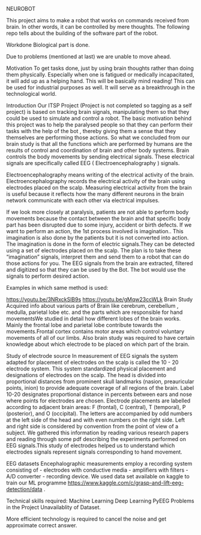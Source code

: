 NEUROBOT


This project aims to make a robot that works on commands received from brain. In other words, it can be controlled by mere thoughts. The following repo tells about the building of the software part of the robot.

Workdone
Biological part is done.

Due to problems (mentioned at last) we are unable to move ahead.

Motivation
To get tasks done, just by using brain thoughts rather than doing them physically. Especially when one is fatigued or medically incapacitated, it will add up as a helping hand. This will be basically mind reading! This can be used for industrial purposes as well. It will serve as a breakthrough in the technological world.

Introduction
Our ITSP Project (Project is not completed so tagging as a self project) is based on tracking brain signals, manipulating them so that they could be used to simulate and control a robot. The basic motivation behind this project was to help the paralysed people so that they can perform their tasks with the help of the bot , thereby giving them a sense that they themselves are performing those actions. So what we concluded from our brain study is that all the functions which are performed by humans are the results of control and coordination of brain and other body systems. Brain controls the body movements by sending electrical signals. These electrical signals are specifically called EEG ( Electroencephalography ) signals.

Electroencephalography means writing of the electrical activity of the brain. Electroencephalography records the electrical activity of the brain using electrodes placed on the scalp. Measuring electrical activity from the brain is useful because it reflects how the many different neurons in the brain network communicate with each other via electrical impulses.

If we look more closely at paralysis, patients are not able to perform body movements because the contact between the brain and that specific body part has been disrupted due to some injury, accident or birth defects. If we want to perform an action, the 1st process involved is imagination.. This imagination is also done by the patients but it is not converted into action. The imagination is done in the form of electric signals.They can be detected using a set of electrodes placed on the scalp. The plan is to take these “imagination” signals, interpret them and send them to a robot that can do those actions for you. The EEG signals from the brain are extracted, filtered and digitized so that they can be used by the Bot. The bot would use the signals to perform desired action.

Examples in which same method is used:

https://youtu.be/3NRxckSlB9s
https://youtu.be/gMqw23ccWLk
Brain Study
Acquired info about various parts of Brain like cerebrum, cerebellum , medulla, parietal lobe etc. and the parts which are responsible for hand movementsWe studied in detail how different lobes of the brain works. Mainly the frontal lobe and parietal lobe contribute towards the movements.Frontal cortex contains motor areas which control voluntary movements of all of our limbs. Also brain study was required to have certain knowledge about which electrode to be placed on which part of the brain.

Study of electrode source
In measurement of EEG signals the system adapted for placement of electrodes on the scalp is called the 10 - 20 electrode system. This system standardized physical placement and designations of electrodes on the scalp. The head is divided into proportional distances from prominent skull landmarks (nasion, preauricular points, inion) to provide adequate coverage of all regions of the brain. Label 10-20 designates proportional distance in percents between ears and nose where points for electrodes are chosen. Electrode placements are labelled according to adjacent brain areas: F (frontal), C (central), T (temporal), P (posterior), and O (occipital). The letters are accompanied by odd numbers at the left side of the head and with even numbers on the right side. Left and right side is considered by convention from the point of view of a subject. We gathered this information by reading various research papers and reading through some pdf describing the experiments performed on EEG signals.This study of electrodes helped us to understand which electrodes signals represent signals corresponding to hand movement.

EEG datasets
Encephalographic measurements employ a recording system consisting of - electrodes with conductive media - amplifiers with filters - A/D converter - recording device. We used data set available on kaggle to train our ML programme https://www.kaggle.com/c/grasp-and-lift-eeg-detection/data .

Technical skills required:
Machine Learning
Deep Learning
PyEEG
Problems in the Project
Unavailablity of Dataset.

More efficient technology is required to cancel the noise and get approximate correct answer.
